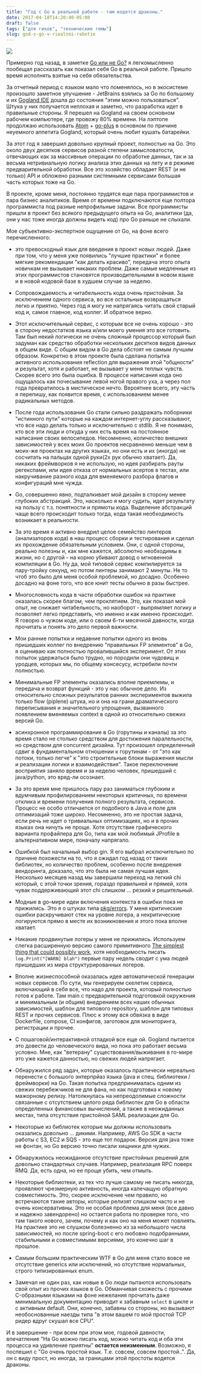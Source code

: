 ```yaml
---
title: "Год с Go в реальной работе - там водятся драконы."
date: 2017-04-18T14:20:40-05:00
draft: false
tags: ["для гиков", "технические темы"]
slug: god-s-go-v-riealnoi-rabotie
---
```


![](/images/posts/zxo8z-201605-03124845-4tnxv.png#floatright)

Примерно год назад, в заметкe [Go или не Go?](http://p.umputun.com/2016/05/03/go-ili-nie-go/) я легкомысленно пообещал рассказать как показал себя Go в реальной работе. Пришло время исполнять взятые на себя обязательства.

За отчетный период с языком мало что поменялось, но в экосистеме произошло заметное улучшение - JetBrains взялись за Go по большому и иx [Gogland IDE](https://www.jetbrains.com/go/) дошла до состояния "этим можно пользоваться". Штука у них получается неплохая и заметно, что разработка идет в правильные стороны. Я перешел на Gogland на своем основном рабочем компьютере, где провожу 80% времени. На лэптопе продолжаю использовать [Atom](http://atom.io) + [go-plus](https://atom.io/packages/go-plus) в основном по причине неуемного аппетита Gogland, который очень любит кушать батарейки.

За этот год я завершил довольно крупный проект, полностью на Go. Это около двух десятков сервисов разной степени замысловатости, отвечающих как за массивные операции по обработке данных, так и за весьма нетривиальную логику анализа этих данных на лету и в режиме предварительной обработки. Все это хозяйство обладает REST (и не только) API и обложено разными системными сервисами большая часть которых тоже на Go.

В проекте, кроме меня, постоянно трудятся еще пара программистов и пара бизнес аналитиков. Время от времени подключаются еще полтора программиста под разные непрофильные задачи. Все программисты пришли в проект без всякого предыдущего опыта на Go, аналитики (да, они у нас тоже иногда должны видеть код) про Go раньше не слыхали.

Мое субъективно-экспертное ощущение от Go, на фоне всего перечисленного:

- это превосходный язык для введения в проект новых людей. Даже при том, что у меня уже появились "лучшие практики" и более мягкие рекомендации "как делать красиво", передача этого опыта новичкам не вызывает никаких проблем. Даже самые медленные из этих программистов становятся производительными в новом языке и в новой кодовой базе в худшем случае за неделю.

- Сопровождаемость и читабельность кода очень пристойная. За исключением одного сервиса, во все остальные возвращаться легко и приятно. Через год я могу не напрягаясь читать свой старый код и, самое главное, код коллег. И обратное верно.

- Этот исключительный сервис, с которым все не очень хорошо - это в сторону недостатков языка и/или моего умения это все готовить. Там был некий логически не очень сложный процессор который был задуман как средство обработки нескольких десятков видов данных в общем виде. С общим видом в Go дела обстоят не самым лучшим образом. Конкретно в этом проекте была сделана попытка активного использования reflection для выражения этой "общности" и результат, хотя и работает, не вызывает у меня теплых чувств. Скорее всего это была ошибка. В процессе написания кода оно ощущалось как почесывание левой ногой правого уха, а через пол года превратилось в мистическое нечто. Вероятнее всего, эту часть я перепишу, как появится время, с использованием менее радикальных методов.

- После года использования Go стали сильно раздражать поборники "истинного пути" которые на каждом интернет-углу рассказывают, что все надо делать только и исключительно с stdlib. Я не понимаю, кто все эти люди и откуда у них есть время на постоянное написание своих велосипедов. Несомненно, количество внешних зависимостей у всех моих Go проектов несравненно меньше чем в моих-же проектах на других языках, но они есть и их (иногда) не сосчитать на пальцах одной руки(2х рук обычно хватает). Да, никаких фреймворков я не использую, но идея разбирать рауты регекспами, или идея отказа от нормальных асертов в тестах, или накручивание разного кода для вменяемого разбора флагов и конфигураций мне чужда.

- Go, совершенно явно, подталкивает мой дизайн в сторону менее глубоких абстракций. Это, насколько я могу судить, идет результату на пользу с т.з. понятности и прямоты кода. Выделение абстракций чаще всего происходит только тогда, кода такая необходимость возникает в реальности.

- За это время я активно внедрил целое семейство линтеров (анализаторов кода) в наш процесс сборки и тестирования и сделал их прохождение обязательным условием. Они, с одной стороны, реально полезны и, как мне кажется, абсолютно необходимы в жизни, но с другой - на корню убивают довод о мгновенной компиляции в Go. Ну да, мой типовой сервис компилируется за пару-тройку секунд, но потом линтеры занимают 2 минуты. Не то чтоб это было для меня особой проблемой, но досадно. Особенно досадно на фоне того, что все юнит тесты обычно в разы быстрее.

- Многословность кода в части обработки ошибок на практике оказалась скорее благом, чем проклятием. Это, как показал мой опыт, не снижает читабельность, но наоборот - выпрямляет логику и позволяет легко представить, что именно и как именно происходит. Я говорю о чужом коде, или о своем 6-ти месячной давности, когда прочитать и понять это дело первой важности.

- Мои ранние попытки и недавние попытки одного из вновь пришедших коллег по внедрению "правильных FP элементов" в Go, я оцениваю как полностью провалившийся эксперимент. От этих попыток удержаться было трудно, но породили они чудовищ и уродцев, которых мы, по общему консесусу, истребили почти полностью.

- Минимальные FP элементы оказались вполне приемлемы, и передача и возврат функций - это у нас обычное дело. Из относительно сложных результатов ранних экспериментов выжила только flow (piplene) штука, но и она на грани драматического переписывания и значительного упрощения, вызванного появлением вменяемых context в одной из относительно свежих версий Go.

- асинхронное программирование в Go (горутины и каналы) за это время стало не столько средством для достижения паралельности, но средством для concurrent дизайна. Тут произошел определенный сдвиг в фундаментальном отношении к горутинам - от "это как потоки, только легче" к "это строительные блоки выражения мысли и реализации логики и взаимодействия". Такое переключение восприятия заняло время и за неделю человек, пришедший с java/python, это вряд-ли осознает.

- За это время мне пришлось пару раз заниматься глубоким и вдумчивым профилированием некоторых критичных, по времени отклика и времени получения полного результата, сервисов. Процесс не особо отличается от подобного в Java и поле для оптимизаций тоже широко. Несомненно, это не простая задача, если речь не идет о тривиальных оптимизациях, но и в прочих языках она ничуть не проще. Хотя отсутствие графического варианта профайлера для Go, типа как мой любимый JProfile в альтернативном мире, поначалу напрягало.

- Ошибкой был начальный выбор gin. Я его выбрал исключительно по причине похожести на то, что я ожидал год назад от таких библиотек, но количество проблем, особенно после внедрения вендоринга, доказало, что это была не самая лучшая идея. Несколько месяцев назад мы завершили переход на легкий chi который, с этой точки зрения, гораздо правильней и прямей, хотя чувак поддерживающий этот chi слишком ... резкий и решительный.

- Модные в go–мире идеи включения контекста в ошибки пока не прижились. Это я о штуках типа [pkg/errors](https://dave.cheney.net/2016/06/12/stack-traces-and-the-errors-package). У меня критические ошибки раскручивают стек на уровне логера, а некритические логируются прямо в месте их возникновения и этого пока вполне хватает.

- Никакие продвинутые логеры у меня не прижились. Используем слегка расширенную версию самого примитивного [The simplest thing that could possibly work](https://github.com/hashicorp/logutils), хотя необходимость писать `log.Print("[WARN] blah")` первые пару недель сводит с ума людей пришедших из мира структурированных логеров.

- Вполне жизнеспособной оказалась идея автоматической генерации новых сервисов. По сути, мы генерируем скелетик сервиса, включающий в себя все, что надо для проекта, который полностью готов к работе. Там main с предварительной подготовкой окружения и минимальным (и общим) внедрением всех наших обычных зависимостей, шаблон для типового repository, шаблон для типовых REST и прочих сервисов. Плюс к этому вся обвязка в виде Dockerfile, compose, CI конфигов, заготовок для мониторинга, регистрации и прочее.

- С пошаговой/интерактивной отладкой все еще ой. Gogland пытается это довести до человеческого вида, но пока это работает весьма условно. Мне, как "ветерану" существования/выживания в го-мире это уже кажется данностью, но свежих людей напрягает.

- Обнаружился ряд задач, которые оказалось практически нереально перенести с большого энтерпрйаз языка (java и спец. библиотеки / фреймворки) на Go. Такая попытка предпринималась одним из свежих перебежчиков не для фана, но как подготовка к новому мажорному релизу. Натолкнулась на непреодолимые сложности связанные с отсутствием целого ряда библиотек для Go в области определенных финансовых вычислений, а также в неожиданных местах, типа отсутствия пристойной SAML реализации для Go.

- Некоторые из библиотек которые мы должны использовать оказались довольно ... дикими. Например, AWS Go SDK в части работы с S3, EC2 и SQS - это еще тот подарок. Версия для java тоже не фонтан, но Go версию точно писали хищники для чужих.

- Обнаружилось неожиданное отсутствие пристойных решений для довольно стандартных случаев. Например, реализация RPC поверх RMQ. Да, есть одна, но ее проще убить, чем отмыть.

- Некоторые библиотеки, из тех что лучше самому не писать никогда, проявляют чрезмерную активность, иногда калечащую обратную совместимость. Это, скорее исключение чем правило, но встречаются такие авторы, которые релизят слишком часто и не очень консервативны. Это не особая проблема для меня (все давно и надежно завендорено) но остается работа по проверке того, что там такого нового, зачем, почему и как оно на меня может повлиять. На практике это не слушком болезненно из за небольшого числа зависимостей, но после spring-boot с его любовно подобранными, стабильными и совместимыми версиями, это конечно шаг в прошлое.

- Самым большим практическим WTF в Go для меня стало вовсе не отсутствие generics или исключений, но отсутствие нормальных, строго типизированных enum.

- Замечал не один раз, как новые в Go люди пытаются использовать свой опыт из прочих языков в Go. Обманчивая схожесть с прочими C-образными языками на фоне нежелания прочитать даже минимальную документацию приводит к забавным  `select` в цикле и с активным default. Они, конечно, забавны  со стороны, но вызывают необоснованные наезды типа "в этом вашем го мой простой TCP ридер вдруг скушал все CPU".

И в завершение - при всем при этом мое, годовой давности, впечатление "На Go можно писать код, можно читать код и оба эти процесса на удивление приятны" **остается неизменным**. Возможно, я поспешил с "Go очень простой язык. T.e. совсем, совсем простой..". Да, он с виду прост, но иногда, за границами этой простоты водятся драконы.
